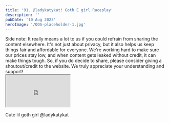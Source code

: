 ```yaml
---
title: '91. @ladykatykat! Goth E girl Raceplay'
description: ''
pubDate: '10 Aug 2023'
heroImage: '/QOS-placeholder-1.jpg'
---
```

<div class="video_paragraph_header"> Side note: It really means a lot to us if you could refrain from sharing the content elsewhere. It's not just about privacy, but it also helps us keep things fair and affordable for everyone. We're working hard to make sure our prices stay low, and when content gets leaked without credit, it can make things tough. So, if you do decide to share, please consider giving a shoutout/credit to the website. We truly appreciate your understanding and support!</div>

<iframe src="https://drive.google.com/file/d/15ITYvWJWxAloiH-GUoo8jWE-YCdfQNQa/preview" width="200" height="100" allow="autoplay" allowfullscreen="allowfullscreen"></iframe>

Cute lil goth girl @ladykatykat
<br>
<br>
<!---<a class="read_more" href="https://drive.google.com/file/d/15ITYvWJWxAloiH-GUoo8jWE-YCdfQNQa/view?usp=sharing">Download</a>--->